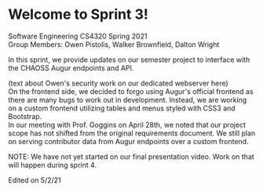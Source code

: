 # Welcome to Sprint 3!  
Software Engineering CS4320 Spring 2021  
Group Members: Owen Pistolis, Walker Brownfield, Dalton Wright  

In this sprint, we provide updates on our semester project to interface with the CHAOSS Augur endpoints and API.  

(text about Owen's security work on our dedicated webserver here)  
On the frontend side, we decided to forgo using Augur's official frontend as there are many bugs to work out in development. Instead, we are working on a custom frontend utilizing tables and menus styled with CSS3 and Bootstrap.  
In our meeting with Prof. Goggins on April 28th, we noted that our project scope has not shifted from the original requirements document. We still plan on serving contributor data from Augur endpoints over a custom frontend.  

NOTE: We have not yet started on our final presentation video. Work on that will happen during sprint 4.  

Edited on 5/2/21
